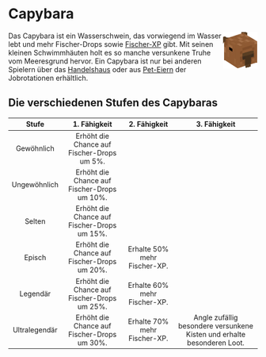 # Capybara

<img align="right" width="70" height="75" src="../../../assets/image/pets/Capybara.png">

Das Capybara ist ein Wasserschwein, das vorwiegend im Wasser lebt und mehr Fischer-Drops sowie [Fischer-XP](../../pages/skills/fischer.md) gibt. Mit seinen kleinen Schwimmhäuten holt es so manche versunkene Truhe vom Meeresgrund hervor.
Ein Capybara ist nur bei anderen Spielern über das [Handelshaus](../../pages/gebäude/handelshaus.md) oder aus [Pet-Eiern](../../pages/pets/allgemein.md#eier) der Jobrotationen erhältlich.

## Die verschiedenen Stufen des Capybaras

| Stufe | 1. Fähigkeit | 2. Fähigkeit | 3. Fähigkeit |
|:-:|:-:|:-:|:-:|
| Gewöhnlich | Erhöht die Chance auf Fischer-Drops um 5%. |
| Ungewöhnlich | Erhöht die Chance auf Fischer-Drops um 10%. |
| Selten | Erhöht die Chance auf Fischer-Drops um 15%. |
| Episch | Erhöht die Chance auf Fischer-Drops um 20%. | Erhalte 50% mehr Fischer-XP. |
| Legendär | Erhöht die Chance auf Fischer-Drops um 25%. | Erhalte 60% mehr Fischer-XP. |
| Ultralegendär | Erhöht die Chance auf Fischer-Drops um 30%. | Erhalte 70% mehr Fischer-XP. | Angle zufällig besondere versunkene Kisten und erhalte besonderen Loot. |
